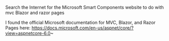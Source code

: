Search the Internet for the Microsoft Smart Components website to do with mvc Blazor and razor pages

I found the official Microsoft documentation for MVC, Blazor, and Razor Pages here: https://docs.microsoft.com/en-us/aspnet/core/?view=aspnetcore-6.0~